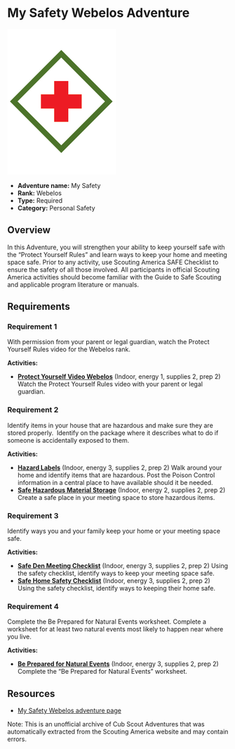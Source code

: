 # My Safety Webelos Adventure

![My Safety Webelos adventure belt loop](images/my-safety.jpg)

- **Adventure name:** My Safety
- **Rank:** Webelos
- **Type:** Required
- **Category:** Personal Safety

## Overview

In this Adventure, you will strengthen your ability to keep yourself safe with the “Protect Yourself Rules” and learn ways to keep your home and meeting space safe. Prior to any activity, use Scouting America SAFE Checklist to ensure the safety of all those involved. All participants in official Scouting America activities should become familiar with the Guide to Safe Scouting and applicable program literature or manuals.

## Requirements

### Requirement 1

With permission from your parent or legal guardian, watch the Protect Yourself Rules video for the Webelos rank.

**Activities:**

- **[Protect Yourself Video Webelos](https://www.scouting.org/cub-scout-activities/protect-yourself-video-webelos/)** (Indoor, energy 1, supplies 2, prep 2)
  Watch the Protect Yourself Rules video with your parent or legal guardian.

### Requirement 2

Identify items in your house that are hazardous and make sure they are stored properly.  Identify on the package where it describes what to do if someone is accidentally exposed to them.

**Activities:**

- **[Hazard Labels](https://www.scouting.org/cub-scout-activities/hazard-labels/)** (Indoor, energy 3, supplies 2, prep 2)
  Walk around your home and  identify  items that are hazardous. Post the Poison Control information in  a central place  to have available should it be needed.
- **[Safe Hazardous Material Storage](https://www.scouting.org/cub-scout-activities/safe-hazardous-material-storage/)** (Indoor, energy 2, supplies 2, prep 2)
  Create a safe place in your meeting space to store hazardous items.

### Requirement 3

Identify ways you and your family keep your home or your meeting space safe.

**Activities:**

- **[Safe Den Meeting Checklist](https://www.scouting.org/cub-scout-activities/safe-den-meeting-checklist/)** (Indoor, energy 3, supplies 2, prep 2)
  Using the safety checklist,  identify  ways to keep your meeting space safe.
- **[Safe Home Safety Checklist](https://www.scouting.org/cub-scout-activities/safe-home-safety-checklist/)** (Indoor, energy 3, supplies 2, prep 2)
  Using the safety checklist,  identify  ways to  keeping  their home safe.

### Requirement 4

Complete the Be Prepared for Natural Events worksheet. Complete a worksheet for at least two natural events most likely to happen near where you live.

**Activities:**

- **[Be Prepared for Natural Events](https://www.scouting.org/cub-scout-activities/be-prepared-for-natural-events/)** (Indoor, energy 3, supplies 2, prep 2)
  Complete the “Be Prepared for Natural Events” worksheet.


## Resources

- [My Safety Webelos adventure page](https://www.scouting.org/cub-scout-adventures/my-safety/)

Note: This is an unofficial archive of Cub Scout Adventures that was automatically extracted from the Scouting America website and may contain errors.